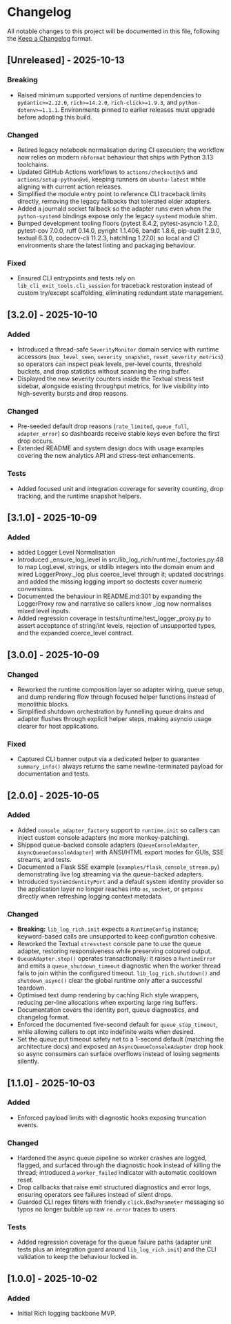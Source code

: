 # Changelog

All notable changes to this project will be documented in this file, following the [Keep a Changelog](https://keepachangelog.com/en/1.1.0/) format.

## [Unreleased] - 2025-10-13

### Breaking
- Raised minimum supported versions of runtime dependencies to `pydantic>=2.12.0`, `rich>=14.2.0`, `rich-click>=1.9.3`, and `python-dotenv>=1.1.1`. Environments pinned to earlier releases must upgrade before adopting this build.

### Changed
- Retired legacy notebook normalisation during CI execution; the workflow now relies on modern `nbformat` behaviour that ships with Python 3.13 toolchains.
- Updated GitHub Actions workflows to `actions/checkout@v5` and `actions/setup-python@v6`, keeping runners on `ubuntu-latest` while aligning with current action releases.
- Simplified the module entry point to reference CLI traceback limits directly, removing the legacy fallbacks that tolerated older adapters.
- Added a journald socket fallback so the adapter runs even when the `python-systemd` bindings expose only the legacy `systemd` module shim.
- Bumped development tooling floors (pytest 8.4.2, pytest-asyncio 1.2.0, pytest-cov 7.0.0, ruff 0.14.0, pyright 1.1.406, bandit 1.8.6, pip-audit 2.9.0, textual 6.3.0, codecov-cli 11.2.3, hatchling 1.27.0) so local and CI environments share the latest linting and packaging behaviour.

### Fixed
- Ensured CLI entrypoints and tests rely on `lib_cli_exit_tools.cli_session` for traceback restoration instead of custom try/except scaffolding, eliminating redundant state management.


## [3.2.0] - 2025-10-10

### Added
- Introduced a thread-safe `SeverityMonitor` domain service with runtime accessors (`max_level_seen`, `severity_snapshot`, `reset_severity_metrics`) so operators can inspect peak levels, per-level counts, threshold buckets, and drop statistics without scanning the ring buffer.
- Displayed the new severity counters inside the Textual stress test sidebar, alongside existing throughput metrics, for live visibility into high-severity bursts and drop reasons.

### Changed
- Pre-seeded default drop reasons (`rate_limited`, `queue_full`, `adapter_error`) so dashboards receive stable keys even before the first drop occurs.
- Extended README and system design docs with usage examples covering the new analytics API and stress-test enhancements.

### Tests
- Added focused unit and integration coverage for severity counting, drop tracking, and the runtime snapshot helpers.

## [3.1.0] - 2025-10-09

### Added
- added Logger Level Normalisation
- Introduced _ensure_log_level in src/lib_log_rich/runtime/_factories.py:48 to map LogLevel, strings, or stdlib integers into the domain enum and wired LoggerProxy._log plus coerce_level through it; updated docstrings and added the missing logging import so doctests cover numeric conversions.
- Documented the behaviour in README.md:301 by expanding the LoggerProxy row and narrative so callers know _log now normalises mixed level inputs.
- Added regression coverage in tests/runtime/test_logger_proxy.py to assert acceptance of string/int levels, rejection of unsupported types, and the expanded coerce_level contract.

## [3.0.0] - 2025-10-09

### Changed
- Reworked the runtime composition layer so adapter wiring, queue setup, and dump rendering flow through focused helper functions instead of monolithic blocks.
- Simplified shutdown orchestration by funnelling queue drains and adapter flushes through explicit helper steps, making asyncio usage clearer for host applications.

### Fixed
- Captured CLI banner output via a dedicated helper to guarantee `summary_info()` always returns the same newline-terminated payload for documentation and tests.

## [2.0.0] - 2025-10-05

### Added
- Added `console_adapter_factory` support to `runtime.init` so callers can inject custom console adapters (no more monkey-patching).
- Shipped queue-backed console adapters (`QueueConsoleAdapter`, `AsyncQueueConsoleAdapter`) with ANSI/HTML export modes for GUIs, SSE streams, and tests.
- Documented a Flask SSE example (`examples/flask_console_stream.py`) demonstrating live log streaming via the queue-backed adapters.
- Introduced `SystemIdentityPort` and a default system identity provider so the application layer no longer reaches into `os`, `socket`, or `getpass` directly when refreshing logging context metadata.

### Changed
- **Breaking:** `lib_log_rich.init` expects a `RuntimeConfig` instance; keyword-based calls are unsupported to keep configuration cohesive.
- Reworked the Textual `stresstest` console pane to use the queue adapter, restoring responsiveness while preserving coloured output.
- `QueueAdapter.stop()` operates transactionally: it raises a `RuntimeError` and emits a `queue_shutdown_timeout` diagnostic when the worker thread fails to join within the configured timeout. `lib_log_rich.shutdown()` and `shutdown_async()` clear the global runtime only after a successful teardown.
- Optimised text dump rendering by caching Rich style wrappers, reducing per-line allocations when exporting large ring buffers.
- Documentation covers the identity port, queue diagnostics, and changelog format.
- Enforced the documented five-second default for `queue_stop_timeout`, while allowing callers to opt into indefinite waits when desired.
- Set the queue put timeout safety net to a 1-second default (matching the architecture docs) and exposed an `AsyncQueueConsoleAdapter` drop hook so async consumers can surface overflows instead of losing segments silently.

## [1.1.0] - 2025-10-03

### Added
- Enforced payload limits with diagnostic hooks exposing truncation events.

### Changed
- Hardened the async queue pipeline so worker crashes are logged, flagged, and surfaced through the diagnostic hook instead of killing the thread; introduced a `worker_failed` indicator with automatic cooldown reset.
- Drop callbacks that raise emit structured diagnostics and error logs, ensuring operators see failures instead of silent drops.
- Guarded CLI regex filters with friendly `click.BadParameter` messaging so typos no longer bubble up raw `re.error` traces to users.

### Tests
- Added regression coverage for the queue failure paths (adapter unit tests plus an integration guard around `lib_log_rich.init`) and the CLI validation to keep the behaviour locked in.

## [1.0.0] - 2025-10-02

### Added
- Initial Rich logging backbone MVP.
